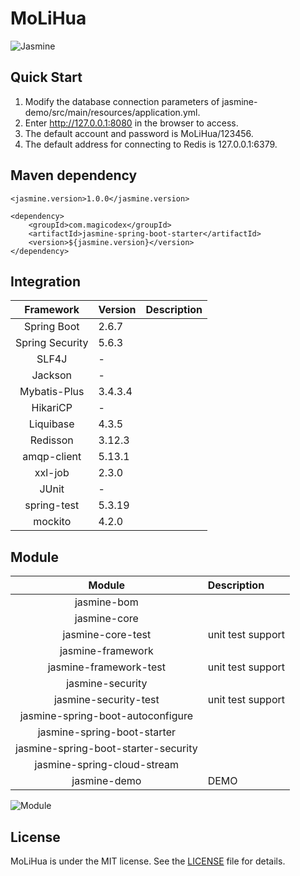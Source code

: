 # MoLiHua

![Jasmine](https://s3.bmp.ovh/imgs/2022/09/27/84641e2691bad544.png "Jasmine")

## Quick Start
1. Modify the database connection parameters of jasmine-demo/src/main/resources/application.yml.
2. Enter http://127.0.0.1:8080 in the browser to access.
3. The default account and password is MoLiHua/123456.
4. The default address for connecting to Redis is 127.0.0.1:6379.

## Maven dependency

```
<jasmine.version>1.0.0</jasmine.version>

<dependency>
    <groupId>com.magicodex</groupId>
    <artifactId>jasmine-spring-boot-starter</artifactId>
    <version>${jasmine.version}</version>
</dependency>
```

## Integration

| Framework | Version | Description |
| :----: | :---- | :---- |
| Spring Boot | 2.6.7 |  |
| Spring Security | 5.6.3 |  |
| SLF4J | - |  |
| Jackson | - |  |
| Mybatis-Plus | 3.4.3.4 |  |
| HikariCP | - |  |
| Liquibase | 4.3.5 |  |
| Redisson | 3.12.3 |  |
| amqp-client | 5.13.1 |  |
| xxl-job | 2.3.0 |  |
| JUnit | - |  |
| spring-test | 5.3.19 |  |
| mockito | 4.2.0 |  |

## Module

| Module | Description |
| :----: | :---- |
| jasmine-bom |  |
| jasmine-core |  |
| jasmine-core-test | unit test support |
| jasmine-framework |  |
| jasmine-framework-test | unit test support |
| jasmine-security |  |
| jasmine-security-test | unit test support |
| jasmine-spring-boot-autoconfigure |  |
| jasmine-spring-boot-starter |  |
| jasmine-spring-boot-starter-security |  |
| jasmine-spring-cloud-stream |  |
| jasmine-demo | DEMO |

![Module](https://s3.bmp.ovh/imgs/2022/09/27/fd72e1da6c00119e.png "Module")

## License

MoLiHua is under the MIT license. 
See the [LICENSE](https://github.com/magicodex/MoLiHua/blob/main/LICENSE) file for details.
